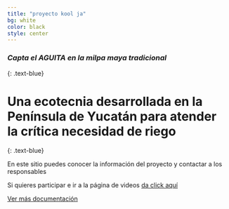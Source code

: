 ```yaml
---
title: "proyecto kool ja"
bg: white
color: black
style: center
---
```


### *Capta el AGUITA en la milpa maya tradicional*
{: .text-blue}

<span class="fa-stack subtlecircle" style="font-size:100px; background:rgba(255,166,0,0.1)">
  <i class="fa fa-circle fa-stack-2x text-white"></i>
  <i class="fas fa-hand-holding-water text-blue"></i>
</span>

# Una ecotecnia desarrollada en la Península de Yucatán para atender la crítica necesidad de riego
{: .text-blue}


En este sitio puedes conocer la información del proyecto y contactar a los responsables

Si quieres participar e ir a la página de videos [da click aquí](https://www.youtube.com/watch?v=r0Qxj7Sd5vY)

<span id="forkongithub">
  <a href="{{ site.source_link }}" class="bg-blue">
    Ver más documentación
  </a>
</span>
